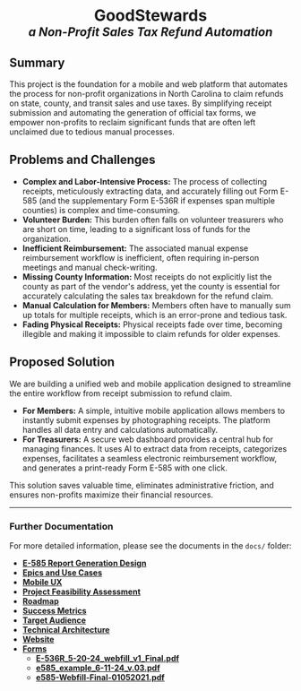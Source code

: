<h1 align="center">GoodStewards<br>
<span style="font-size: 0.75em; font-style: italic;">a Non-Profit Sales Tax Refund Automation</span></h1>

## Summary

This project is the foundation for a mobile and web platform that automates the process for non-profit organizations in North Carolina to claim refunds on state, county, and transit sales and use taxes. By simplifying receipt submission and automating the generation of official tax forms, we empower non-profits to reclaim significant funds that are often left unclaimed due to tedious manual processes.

## Problems and Challenges

*   **Complex and Labor-Intensive Process:** The process of collecting receipts, meticulously extracting data, and accurately filling out Form E-585 (and the supplementary Form E-536R if expenses span multiple counties) is complex and time-consuming.
*   **Volunteer Burden:** This burden often falls on volunteer treasurers who are short on time, leading to a significant loss of funds for the organization.
*   **Inefficient Reimbursement:** The associated manual expense reimbursement workflow is inefficient, often requiring in-person meetings and manual check-writing.
*   **Missing County Information:** Most receipts do not explicitly list the county as part of the vendor's address, yet the county is essential for accurately calculating the sales tax breakdown for the refund claim.
*   **Manual Calculation for Members:** Members often have to manually sum up totals for multiple receipts, which is an error-prone and tedious task.
*   **Fading Physical Receipts:** Physical receipts fade over time, becoming illegible and making it impossible to claim refunds for older expenses.

## Proposed Solution

We are building a unified web and mobile application designed to streamline the entire workflow from receipt submission to refund claim.

*   **For Members:** A simple, intuitive mobile application allows members to instantly submit expenses by photographing receipts. The platform handles all data entry and calculations automatically.
*   **For Treasurers:** A secure web dashboard provides a central hub for managing finances. It uses AI to extract data from receipts, categorizes expenses, facilitates a seamless electronic reimbursement workflow, and generates a print-ready Form E-585 with one click.

This solution saves valuable time, eliminates administrative friction, and ensures non-profits maximize their financial resources.

---

### Further Documentation

For more detailed information, please see the documents in the `docs/` folder:

*   [**E-585 Report Generation Design**](./docs/e585_report_generation_design.md)
*   [**Epics and Use Cases**](./docs/epics_and_use_cases.md)
*   [**Mobile UX**](./docs/mobile-ux.md)
*   [**Project Feasibility Assessment**](./docs/project_feasibility_assesment.md)
*   [**Roadmap**](./docs/roadmap.md)
*   [**Success Metrics**](./docs/success_metrics.md)
*   [**Target Audience**](./docs/target_audience.md)
*   [**Technical Architecture**](./docs/technical_architecture.md)
*   [**Website**](./docs/website.md)
*   [**Forms**](./docs/forms)
    *   [**E-536R_5-20-24_webfill_v1_Final.pdf**](./docs/forms/E-536R_5-20-24_webfill_v1_Final.pdf)
    *   [**e585_example_6-11-24_v.03.pdf**](./docs/forms/e585_example_6-11-24_v.03.pdf)
    *   [**e585-Webfill-Final-01052021.pdf**](./docs/forms/e585-Webfill-Final-01052021.pdf)
